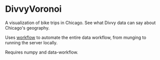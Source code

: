 DivvyVoronoi
============

A visualization of bike trips in Chicago. See what Divvy data can say about Chicago's geography.

Uses [workflow](https://github.com/deanmalmgren/data-workflow.git) to automate the entire data workflow, from munging to running the server locally. 

Requires numpy and data-workflow.
